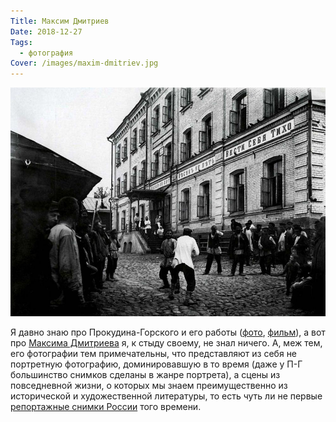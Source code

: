```yaml
---
Title: Максим Дмитриев
Date: 2018-12-27
Tags:
  - фотография
Cover: /images/maxim-dmitriev.jpg
---
```


![Кулачный бой перед ночлежным домом Н.А. Бугрова. Негатив 18 × 24 см.](images/maxim-dmitriev.jpg)

Я давно знаю про Прокудина-Горского и его работы ([фото][], [фильм][]), а вот про [Максима Дмитриева][wiki] я, к стыду своему, не знал ничего. А, меж тем, его фотографии тем примечательны, что представляют из себя не портретную фотографию, доминировавшую в то время (даже у П-Г большинство снимков сделаны в жанре портрета), а сцены из повседневной жизни, о которых мы знаем преимущественно из исторической и художественной литературы, то есть чуть ли не первые [репортажные снимки России][cl] того времени.

[фото]: http://www.loc.gov/pictures/search/?st=grid&co=prok
[фильм]: https://www.youtube.com/watch?v=QaeRj-ApktY
[wiki]: https://ru.wikipedia.org/wiki/%D0%94%D0%BC%D0%B8%D1%82%D1%80%D0%B8%D0%B5%D0%B2,_%D0%9C%D0%B0%D0%BA%D1%81%D0%B8%D0%BC_%D0%9F%D0%B5%D1%82%D1%80%D0%BE%D0%B2%D0%B8%D1%87
[cl]: https://cameralabs.org/9852-fotografii-tsarskoj-rossii-ot-osnovopolozhnika-fotozhurnalistiki-maksima-dmitrieva